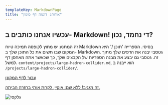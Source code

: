 ```yaml
---
templateKey: MarkdownPage
title: "אודות: דוגמה דף סימון"
---
```


## עכשיו אנחנו כותבים ב- Markdown! די נחמד, נכון?

זה המתנע יש מחוץ לקופסה תמיכה טיוח Markdown בסיסי. הספרייה 'תוכן /' היא המקום שבו תשים את כל התוכן שלך ב- Markdown. גטסבי יבנה את הדפים שלך מתוך זה. גטסבי גם יבצע את מבנה הספריות של הקבצים שלך, כך שכאשר אתה מאחסן דף למשל. `content/projects/large-hadron-collider.md`, הוא ייבנה ב `/projects/large-hadron-collider/`.

[עבור לדף המקונן](./nested)

[זה מגניב! ללא שם: אוקיי, לקחת אותי בחזרה הביתה.](./)

![גלקסי](/media/galaxy.jpg)
